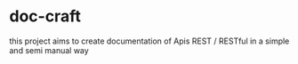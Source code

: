 # doc-craft

this project aims to create documentation of Apis REST / RESTful in a simple and semi manual way
